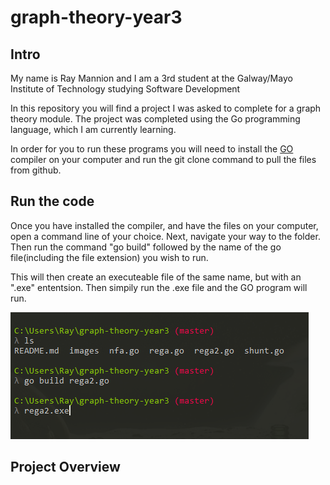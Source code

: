 # graph-theory-year3

## Intro
My name is Ray Mannion and I am a 3rd student at the Galway/Mayo Institute of Technology studying Software Development

In this repository you will find a project I was asked to complete for a graph theory module. The project was completed using the Go programming language, which I am currently learning.

In order for you to run these programs you will need to install the [GO](https://www.google.ie/?gws_rd=cr&dcr=0&ei=SQvUWejfHOaXgAaL3JeoBA)
compiler on your computer and run the git clone command to pull the files from github.


## Run the code

Once you have installed the compiler, and have the files on your computer, open a command line of your choice. Next, navigate your way to the folder. Then run the command "go build" followed by the name of the go file(including the file extension) you wish to run.

This will then create an executeable file of the same name, but with an ".exe" ententsion. Then simpily run the .exe file and the GO program will run.

![alt tag](https://github.com/rayman51/graph-theory-year3/blob/master/images/Capture.PNG?raw=true)

## Project Overview